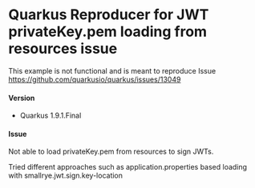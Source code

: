 # Quarkus Reproducer for JWT privateKey.pem loading from resources issue 

This example is not functional and is meant to reproduce Issue https://github.com/quarkusio/quarkus/issues/13049

#### Version

* Quarkus 1.9.1.Final

#### Issue

Not able to load privateKey.pem from resources to sign JWTs.

Tried different approaches such as application.properties based loading with smallrye.jwt.sign.key-location